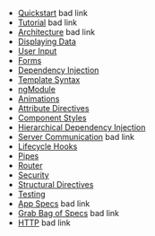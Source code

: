 * [Quickstart](https://angular.io/resources/live-examples/quickstart/ts/plnkr.html) bad link
* [Tutorial](https://angular.io/resources/live-examples/toh-6/ts/plnkr.html) bad link
* [Architecture](https://angular.io/resources/live-examples/toh-6/ts/plnkr.html) bad link
* [Displaying Data](https://angular.io/generated/live-examples/displaying-data/eplnkr.html)
* [User Input](https://angular.io/generated/live-examples/user-input/eplnkr.html)
* [Forms](https://angular.io/generated/live-examples/forms/eplnkr.html)
* [Dependency Injection](https://angular.io/generated/live-examples/dependency-injection/eplnkr.html)
* [Template Syntax](https://angular.io/generated/live-examples/template-syntax/eplnkr.html)
* [ngModule](https://angular.io/generated/live-examples/ngmodule/eplnkr.html)
* [Animations](https://angular.io/generated/live-examples/animations/eplnkr.html)
* [Attribute Directives](https://angular.io/generated/live-examples/attribute-directives/eplnkr.html)
* [Component Styles](https://angular.io/generated/live-examples/component-styles/eplnkr.html)
* [Hierarchical Dependency Injection](https://angular.io/generated/live-examples/hierarchical-dependency-injection/eplnkr.html)
* [Server Communication](https://angular.io/resources/live-examples/server-communication/ts/plnkr.html) bad link
* [Lifecycle Hooks](https://angular.io/generated/live-examples/lifecycle-hooks/eplnkr.html)
* [Pipes](https://angular.io/generated/live-examples/pipes/eplnkr.html)
* [Router](https://angular.io/generated/live-examples/router/eplnkr.html)
* [Security](https://angular.io/generated/live-examples/security/eplnkr.html)
* [Structural Directives](https://angular.io/generated/live-examples/structural-directives/eplnkr.html)
* [Testing](https://angular.io/generated/live-examples/testing/eplnkr.html)
* [App Specs](https://angular.io/resources/live-examples/testing/ts/app-specs.plnkr.html) bad link
* [Grab Bag of Specs](https://angular.io/resources/live-examples/testing/ts/bag-specs.plnkr.html) bad link
* [HTTP](https://angular.io/resources/live-examples/toh-6/ts/plnkr.html) bad link